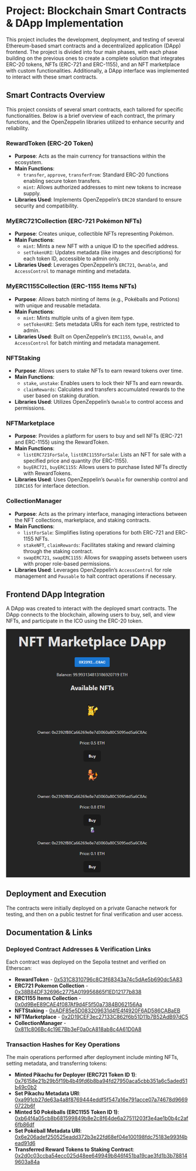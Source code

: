 # Project: Blockchain Smart Contracts & DApp Implementation

This project includes the development, deployment, and testing of several Ethereum-based smart contracts and a decentralized application (DApp) frontend. The project is divided into four main phases, with each phase building on the previous ones to create a complete solution that integrates ERC-20 tokens, NFTs (ERC-721 and ERC-1155), and an NFT marketplace with custom functionalities. Additionally, a DApp interface was implemented to interact with these smart contracts.

## Smart Contracts Overview

This project consists of several smart contracts, each tailored for specific functionalities. Below is a brief overview of each contract, the primary functions, and the OpenZeppelin libraries utilized to enhance security and reliability.

### RewardToken (ERC-20 Token)

- **Purpose**: Acts as the main currency for transactions within the ecosystem.
- **Main Functions**:
  - `transfer`, `approve`, `transferFrom`: Standard ERC-20 functions enabling secure token transfers.
  - `mint`: Allows authorized addresses to mint new tokens to increase supply.
- **Libraries Used**: Implements OpenZeppelin’s `ERC20` standard to ensure security and compatibility.

### MyERC721Collection (ERC-721 Pokémon NFTs)

- **Purpose**: Creates unique, collectible NFTs representing Pokémon.
- **Main Functions**:
  - `mint`: Mints a new NFT with a unique ID to the specified address.
  - `setTokenURI`: Updates metadata (like images and descriptions) for each token ID, accessible to admin only.
- **Libraries Used**: Leverages OpenZeppelin’s `ERC721`, `Ownable`, and `AccessControl` to manage minting and metadata.

### MyERC1155Collection (ERC-1155 Items NFTs)

- **Purpose**: Allows batch minting of items (e.g., Pokéballs and Potions) with unique and reusable metadata.
- **Main Functions**:
  - `mint`: Mints multiple units of a given item type.
  - `setTokenURI`: Sets metadata URIs for each item type, restricted to admin.
- **Libraries Used**: Built on OpenZeppelin’s `ERC1155`, `Ownable`, and `AccessControl` for batch minting and metadata management.

### NFTStaking

- **Purpose**: Allows users to stake NFTs to earn reward tokens over time.
- **Main Functions**:
  - `stake`, `unstake`: Enables users to lock their NFTs and earn rewards.
  - `claimRewards`: Calculates and transfers accumulated rewards to the user based on staking duration.
- **Libraries Used**: Utilizes OpenZeppelin’s `Ownable` to control access and permissions.

### NFTMarketplace

- **Purpose**: Provides a platform for users to buy and sell NFTs (ERC-721 and ERC-1155) using the RewardToken.
- **Main Functions**:
  - `listERC721ForSale`, `listERC1155ForSale`: Lists an NFT for sale with a specified price and quantity (for ERC-1155).
  - `buyERC721`, `buyERC1155`: Allows users to purchase listed NFTs directly with RewardTokens.
- **Libraries Used**: Uses OpenZeppelin’s `Ownable` for ownership control and `IERC165` for interface detection.

### CollectionManager

- **Purpose**: Acts as the primary interface, managing interactions between the NFT collections, marketplace, and staking contracts.
- **Main Functions**:
  - `listForSale`: Simplifies listing operations for both ERC-721 and ERC-1155 NFTs.
  - `stakeNFT`, `claimRewards`: Facilitates staking and reward claiming through the staking contract.
  - `swapERC721`, `swapERC1155`: Allows for swapping assets between users with proper role-based permissions.
- **Libraries Used**: Leverages OpenZeppelin’s `AccessControl` for role management and `Pausable` to halt contract operations if necessary.

## Frontend DApp Integration

A DApp was created to interact with the deployed smart contracts. The DApp connects to the blockchain, allowing users to buy, sell, and view NFTs, and participate in the ICO using the ERC-20 token.

![DApp Home](frontend/public/dapp_home.png)

## Deployment and Execution

The contracts were initially deployed on a private Ganache network for testing, and then on a public testnet for final verification and user access.

## Documentation & Links

### Deployed Contract Addresses & Verification Links

Each contract was deployed on the Sepolia testnet and verified on Etherscan:

- **RewardToken** - [0x531C8310796c8C3f68343a74c5dAe5b690dc5A83](https://sepolia.etherscan.io/address/0x531C8310796c8C3f68343a74c5dAe5b690dc5A83#code)
- **ERC721 Pokemon Collection** - [0x38B84DF32696c2775A019956865f1ED12177b838](https://sepolia.etherscan.io/address/0x38B84DF32696c2775A019956865f1ED12177b838#code)
- **ERC1155 Items Collection** - [0x0d9BeE89CAE4f087Af9d4F5f50a7384B062156Aa](https://sepolia.etherscan.io/address/0x0d9BeE89CAE4f087Af9d4F5f50a7384B062156Aa#code)
- **NFTStaking** - [0xADF85e5D083209631d4fE4f4920F6AD586CABaEB](https://sepolia.etherscan.io/address/0xADF85e5D083209631d4fE4f4920F6AD586CABaEB#code)
- **NFTMarketplace** - [0x2D19CEF3ec27133C862f6b51D11b7B52AdB97dC5](https://sepolia.etherscan.io/address/0x2D19CEF3ec27133C862f6b51D11b7B52AdB97dC5#code)
- **CollectionManager** - [0x811c806Bc4c19E7Bb3eF0a0cA818ab8c4A61D0A8](https://sepolia.etherscan.io/address/0x811c806Bc4c19E7Bb3eF0a0cA818ab8c4A61D0A8#code)

### Transaction Hashes for Key Operations

The main operations performed after deployment include minting NFTs, setting metadata, and transferring tokens:

- **Minted Pikachu for Deployer (ERC721 Token ID 1)**: [0x76158e21b29b5f19b4b49fd6b8ba94fd27950aca5cbb351a6c5aded51b49c0b2](https://sepolia.etherscan.io/tx/0x76158e21b29b5f19b4b49fd6b8ba94fd27950aca5cbb351a6c5aded51b49c0b2)
- **Set Pikachu Metadata URI**: [0xa991cb27de63a4a8f8769444eddf5f547a16e791acce07a74678d96690722b6f](https://sepolia.etherscan.io/tx/0xa991cb27de63a4a8f8769444eddf5f547a16e791acce07a74678d96690722b6f)
- **Minted 50 Pokéballs (ERC1155 Token ID 1)**: [0xb64f4a05cb8b681599849b8e2c8f64de6a27511203f3e4ae1b0b4c2af6fb86df](https://sepolia.etherscan.io/tx/0xb64f4a05cb8b681599849b8e2c8f64de6a27511203f3e4ae1b0b4c2af6fb86df)
- **Set Pokéball Metadata URI**: [0x6e206adef250525eadd372b3e22fd68ef04e100198fdc75183e993f4bead91d6](https://sepolia.etherscan.io/tx/0x6e206adef250525eadd372b3e22fd68ef04e100198fdc75183e993f4bead91d6)
- **Transferred Reward Tokens to Staking Contract**: [0x2d0c03ccba54ecc025d48ee649949b846f451ba19cae3fd1b3b788149603a84a](https://sepolia.etherscan.io/tx/0x2d0c03ccba54ecc025d48ee649949b846f451ba19cae3fd1b3b788149603a84a)
